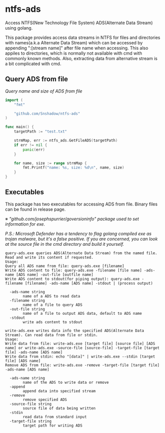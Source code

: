 # ntfs-ads
Access NTFS(New Technology File System) ADS(Alternate Data Stream) using golang.

This package provides access data streams in NTFS for files and directories with names(a.k.a Alternate Data Stream) which can be accessed by appending ":\[stream name\]" after file name when accessing.
This also appiles to directories, which is normally not available with cmd with commonly known methods. Also, extracting data from alternative stream is a bit complicated with cmd.

## Query ADS from file
_Query name and size of ADS from file_
```go
import (
	"fmt"

	"github.com/Snshadow/ntfs-ads"
)

func main() {
	targetPath := "test.txt"

	strmMap, err := ntfs_ads.GetFileADS(targetPath)
	if err != nil {
		panic(err)
	}

	for name, size := range strmMap {
		fmt.Printf("name: %s, size: %d\n", name, size)
	}
}
```

## Executables

This package has two executables for accessing ADS from file. Binary files can be found in release page.

※ _"github.com/josephspurrier/goversioninfo" package used to set information for exe._

_P.S.: Microsoft Defender has a tendency to flag golang compiled exe as trojan malware, but it's a false positive. If you are concerned, you can look at the source file in the cmd directory and build it yourself._

```
query-ads.exe queries ADS(Alternate Data Stream) from the named file. Read and write its content if requested.
Usage:
Query all ADS name from file: query-ads.exe [filename]
Write ADS content to file: query-ads.exe -filename [file name] -ads-name [ADS name] -out-file [outfile name]      
Write ADS content to stdout(for piping output): query-ads.exe -filename [filename] -ads-name [ADS name] -stdout | (process output)

  -ads-name string
        name of a ADS to read data
  -filename string
        name of a file to query ADS
  -out-file string
        name of a file to output ADS data, default to ADS name
  -stdout
        write ads content to stdout
```

```
write-ads.exe writes data info the specified ADS(Alternate Data Stream). Can read data from file or stdin.
Usage:
Write data from file: write-ads.exe [target file] [source file] [ADS name] or write-ads.exe -source-file [source-file] -target-file [target file] -ads-name [ADS name]
Write data from stdin: echo "[data]" | write-ads.exe --stdin [target file] [ADS name]
Remove ADS from file: write-ads.exe -remove -target-file [target file] -ads-name [ADS name]

  -ads-name string
        name of the ADS to write data or remove
  -append
        append data into specified stream
  -remove
        remove specified ADS
  -source-file string
        source file of data being written
  -stdin
        read data from standard input
  -target-file string
        target path for writing ADS
```
